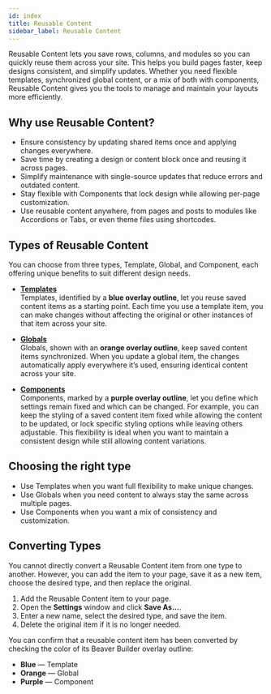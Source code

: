 ```yaml
---
id: index
title: Reusable Content
sidebar_label: Reusable Content
---
```


Reusable Content lets you save rows, columns, and modules so you can quickly reuse them across your site. This helps you build pages faster, keep designs consistent, and simplify updates. Whether you need flexible templates, synchronized global content, or a mix of both with components, Reusable Content gives you the tools to manage and maintain your layouts more efficiently.

## Why use Reusable Content?

- Ensure consistency by updating shared items once and applying changes everywhere.
- Save time by creating a design or content block once and reusing it across pages.
- Simplify maintenance with single-source updates that reduce errors and outdated content.
- Stay flexible with Components that lock design while allowing per-page customization.
- Use reusable content anywhere, from pages and posts to modules like Accordions or Tabs, or even theme files using shortcodes.

## Types of Reusable Content

You can choose from three types, Template, Global, and Component, each offering unique benefits to suit different design needs.

- [**Templates**](templates.md)  
Templates, identified by a **blue overlay outline**, let you reuse saved content items as a starting point. Each time you use a template item, you can make changes without affecting the original or other instances of that item across your site.  

- [**Globals**](globals.md)  
Globals, shown with an **orange overlay outline**, keep saved content items synchronized. When you update a global item, the changes automatically apply everywhere it’s used, ensuring identical content across your site.  

- [**Components**](components.md)  
Components, marked by a **purple overlay outline**, let you define which settings remain fixed and which can be changed. For example, you can keep the styling of a saved content item fixed while allowing the content to be updated, or lock specific styling options while leaving others adjustable. This flexibility is ideal when you want to maintain a consistent design while still allowing content variations.  

## Choosing the right type

- Use Templates when you want full flexibility to make unique changes.
- Use Globals when you need content to always stay the same across multiple pages.
- Use Components when you want a mix of consistency and customization.

## Converting Types

You cannot directly convert a Reusable Content item from one type to another. However, you can add the item to your page, save it as a new item, choose the desired type, and then replace the original.

1. Add the Reusable Content item to your page.  
2. Open the **Settings** window and click **Save As...**.  
3. Enter a new name, select the desired type, and save the item.  
4. Delete the original item if it is no longer needed.

You can confirm that a reusable content item has been converted by checking the color of its Beaver Builder overlay outline:  

- **Blue** — Template  
- **Orange** — Global  
- **Purple** — Component
